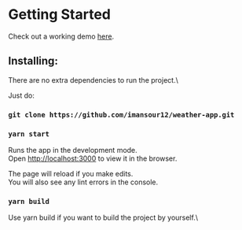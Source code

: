 # Getting Started 

Check out a working demo [here](https://imansour12.github.io/weather-app/).

## Installing:
There are no extra dependencies to run the project.\

Just do:

### `git clone https://github.com/imansour12/weather-app.git`



### `yarn start`

Runs the app in the development mode.\
Open [http://localhost:3000](http://localhost:3000) to view it in the browser.

The page will reload if you make edits.\
You will also see any lint errors in the console.


### `yarn build`

Use yarn build if you want to build the project by yourself.\

